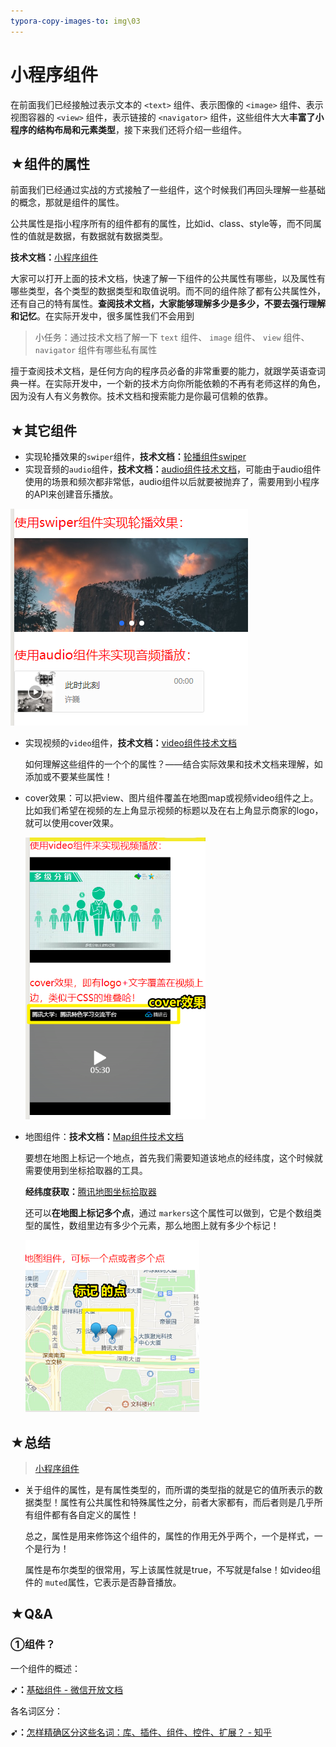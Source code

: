 ```yaml
---
typora-copy-images-to: img\03
---
```


# 小程序组件

在前面我们已经接触过表示文本的 `<text>` 组件、表示图像的 `<image>` 组件、表示视图容器的 `<view>` 组件，表示链接的 `<navigator>` 组件，这些组件大大**丰富了小程序的结构布局和元素类型**，接下来我们还将介绍一些组件。

## ★组件的属性

前面我们已经通过实战的方式接触了一些组件，这个时候我们再回头理解一些基础的概念，那就是组件的属性。

公共属性是指小程序所有的组件都有的属性，比如id、class、style等，而不同属性的值就是数据，有数据就有数据类型。

**技术文档：**[小程序组件](https://developers.weixin.qq.com/miniprogram/dev/framework/view/component.html)

大家可以打开上面的技术文档，快速了解一下组件的公共属性有哪些，以及属性有哪些类型，各个类型的数据类型和取值说明。而不同的组件除了都有公共属性外，还有自己的特有属性。**查阅技术文档，大家能够理解多少是多少，不要去强行理解和记忆**。在实际开发中，很多属性我们不会用到

> 小任务：通过技术文档了解一下 `text` 组件、 `image` 组件、 `view` 组件、 `navigator` 组件有哪些私有属性

擅于查阅技术文档，是任何方向的程序员必备的非常重要的能力，就跟学英语查词典一样。在实际开发中，一个新的技术方向你所能依赖的不再有老师这样的角色，因为没有人有义务教你。技术文档和搜索能力是你最可信赖的依靠。

## ★其它组件

- 实现轮播效果的`swiper`组件，**技术文档：**[轮播组件swiper](https://developers.weixin.qq.com/miniprogram/dev/component/swiper.html)
- 实现音频的`audio`组件，**技术文档：**[audio组件技术文档](https://developers.weixin.qq.com/miniprogram/dev/component/audio.html)，可能由于audio组件使用的场景和频次都非常低，audio组件以后就要被抛弃了，需要用到小程序的API来创建音乐播放。

![1569837711806](img/03/1569837711806.png)

- 实现视频的`video`组件，**技术文档：**[video组件技术文档](https://developers.weixin.qq.com/miniprogram/dev/component/video.html)

  如何理解这些组件的一个个的属性？——结合实际效果和技术文档来理解，如添加或不要某些属性！

- cover效果：可以把view、图片组件覆盖在地图map或视频video组件之上。比如我们希望在视频的左上角显示视频的标题以及在右上角显示商家的logo，就可以使用cover效果。

  ![1569837769192](img/03/1569837769192.png)

- 地图组件：**技术文档：**[Map组件技术文档](https://developers.weixin.qq.com/miniprogram/dev/component/map.html)

  要想在地图上标记一个地点，首先我们需要知道该地点的经纬度，这个时候就需要使用到坐标拾取器的工具。

  **经纬度获取：**[腾讯地图坐标拾取器](https://lbs.qq.com/tool/getpoint/index.html)

  还可以**在地图上标记多个点**，通过 `markers`这个属性可以做到，它是个数组类型的属性，数组里边有多少个元素，那么地图上就有多少个标记！

  ![1569837793763](img/03/1569837793763.png)



## ★总结

> [小程序组件](https://tencentcloudbase.github.io/handbook/tcb08.html)

- 关于组件的属性，是有属性类型的，而所谓的类型指的就是它的值所表示的数据类型！属性有公共属性和特殊属性之分，前者大家都有，而后者则是几乎所有组件都有各自定义的属性！

  总之，属性是用来修饰这个组件的，属性的作用无外乎两个，一个是样式，一个是行为！

  属性是布尔类型的很常用，写上该属性就是true，不写就是false！如video组件的 `muted`属性，它表示是否静音播放。

## ★Q&A

### ①组件？

一个组件的概述：

**➹：**[基础组件 - 微信开放文档](https://developers.weixin.qq.com/miniprogram/dev/framework/view/component.html)

各名词区分：

**➹：**[怎样精确区分这些名词：库、插件、组件、控件、扩展？ - 知乎](https://www.zhihu.com/question/49536781)

